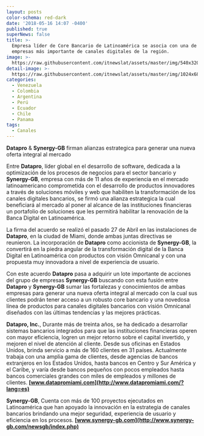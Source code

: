```yaml
---
layout: posts
color-schema: red-dark
date: '2018-05-16 14:07 -0400'
published: true
superNews: false
title: >-
  Empresa líder de Core Bancario de Latinoamérica se asocia con una de las
  empresas más importante de canales digitales de la región.
image: >-
  https://raw.githubusercontent.com/itnewslat/assets/master/img/540x320/Datapro-Synergy-p.jpg
detail-image: >-
  https://raw.githubusercontent.com/itnewslat/assets/master/img/1024x680/Datapro-Synergy-g.jpg
categories:
  - Venezuela
  - Colombia
  - Argentina
  - Perú
  - Ecuador
  - Chile
  - Panama
tags:
  - Canales
---
```

**Datapro** & **Synergy-GB** firman alianzas estrategica para generar una nueva oferta integral al mercado

Entre **Datapro**, líder global en el desarrollo de software, dedicada a la optimización de los procesos de negocios para el sector bancario y **Synergy-GB**, empresa con más de 11 años de experiencia en el mercado latinoamericano
comprometida con el desarrollo de productos innovadores a través de soluciones móviles y web que habiliten la transformación de los canales digitales bancarios, se firmó una alianza estrategica la cual beneficiará al mercado al poner al alcance de las instituciones financieras un portafolio de soluciones que les permitirá habilitar la renovación de la Banca Digital en Latinoamérica.

La firma del acuerdo se realizó el pasado 27 de Abril en las instalaciones de **Datapro**, en la ciudad de Miami, donde ambas juntas directivas se reunieron. La incorporación de **Datapro** como accionista de **Synergy-GB**, la convertirá en la piedra angular de la transformación digital de la Banca Digital en Latinoamérica con productos con visión Omnicanal y con una propuesta muy innovadora a nivel de experiencia de usuario. 

Con este acuerdo **Datapro** pasa a adquirir un lote importante de acciones del grupo de empresas **Synergy-GB** buscando con esta fusión entre **Datapro** y **Synergy-GB** sumar las fortalezas y conocimientos de ambas empresas para generar una nueva oferta integral al mercado con la cual sus clientes podrán tener acceso a un robusto core bancario y una novedosa línea de productos para canales digitales bancarios con visión Omnicanal diseñados con las últimas tendencias y las mejores prácticas.

**Datapro, Inc.**, Durante más de treinta años, se ha dedicado a desarrollar sistemas bancarios integrados para que las instituciones financieras operen con mayor eficiencia, logren un mejor retorno sobre el capital invertido, y mejoren el nivel de atención al cliente. Desde sus oficinas en Estados Unidos, brinda servicio a más de 160 clientes en 31 países. Actualmente trabaja con una amplia gama de clientes, desde agencias de bancos extranjeros en los Estados Unidos, hasta bancos en Centro y Sur América y el Caribe, y varía desde bancos pequeños con pocos empleados hasta bancos comerciales grandes con miles de empleados y millones de clientes.
**[www.datapromiami.com](http://www.datapromiami.com/?lang=es)** 

**Synergy-GB**, Cuenta con más de 100 proyectos ejecutados en Latinoamérica que han apoyado la innovación en la estrategia de canales bancarios brindando una mejor seguridad, experiencia de usuario y eficiencia en los procesos.
**[www.synergy-gb.com](http://www.synergy-gb.com/newsgb/index.php)**
